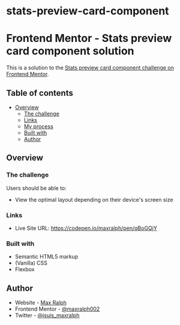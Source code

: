 # stats-preview-card-component

# Frontend Mentor - Stats preview card component solution

This is a solution to the [Stats preview card component challenge on Frontend Mentor](https://www.frontendmentor.io/challenges/stats-preview-card-component-8JqbgoU62). 

## Table of contents

- [Overview](#overview)
  - [The challenge](#the-challenge)
  - [Links](#links)
  - [My process](#my-process)
  - [Built with](#built-with)
  - [Author](#author)

## Overview


### The challenge

Users should be able to:

- View the optimal layout depending on their device's screen size

### Links

- Live Site URL: https://codepen.io/maxralph/pen/qBoGQjY

### Built with

- Semantic HTML5 markup
- (Vanilla) CSS
- Flexbox

## Author

- Website - [Max Ralph](https://www.max-ralph.com)
- Frontend Mentor - [@maxralph002](https://www.frontendmentor.io/profile/maxralph002)
- Twitter - [@jsuis_maxralph](https://www.twitter.com/jsuis_maxralph)

